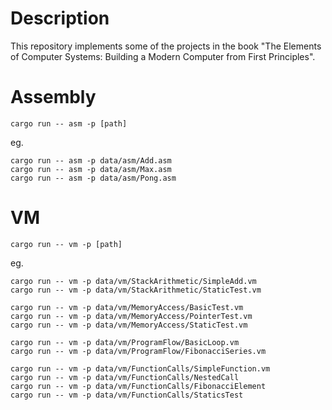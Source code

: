 # Description

This repository implements some of the projects in the book "The Elements of Computer Systems: Building a Modern Computer from First Principles".

# Assembly

```
cargo run -- asm -p [path]
```

eg.
```
cargo run -- asm -p data/asm/Add.asm
cargo run -- asm -p data/asm/Max.asm
cargo run -- asm -p data/asm/Pong.asm
```

# VM

```
cargo run -- vm -p [path]
```

eg.
```
cargo run -- vm -p data/vm/StackArithmetic/SimpleAdd.vm
cargo run -- vm -p data/vm/StackArithmetic/StaticTest.vm

cargo run -- vm -p data/vm/MemoryAccess/BasicTest.vm
cargo run -- vm -p data/vm/MemoryAccess/PointerTest.vm 
cargo run -- vm -p data/vm/MemoryAccess/StaticTest.vm

cargo run -- vm -p data/vm/ProgramFlow/BasicLoop.vm
cargo run -- vm -p data/vm/ProgramFlow/FibonacciSeries.vm 

cargo run -- vm -p data/vm/FunctionCalls/SimpleFunction.vm
cargo run -- vm -p data/vm/FunctionCalls/NestedCall
cargo run -- vm -p data/vm/FunctionCalls/FibonacciElement
cargo run -- vm -p data/vm/FunctionCalls/StaticsTest
```
